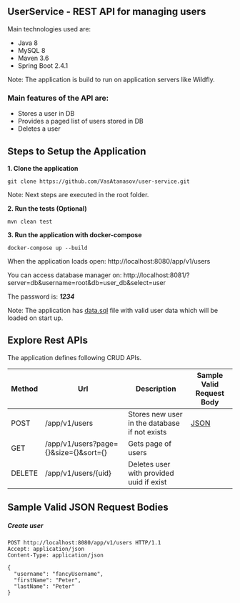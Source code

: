 ## UserService - REST API for managing users

Main technologies used are:

- Java 8
- MySQL 8
- Maven 3.6
- Spring Boot 2.4.1

Note: The application is build to run on application servers like Wildfly.

### Main features of the API are:

- Stores a user in DB
- Provides a paged list of users stored in DB
- Deletes a user

## Steps to Setup the Application

**1. Clone the application**

```shell
git clone https://github.com/VasAtanasov/user-service.git
```

Note: Next steps are executed in the root folder.

**2. Run the tests (Optional)**

```shell
mvn clean test
```

**3. Run the application with docker-compose**

```shell
docker-compose up --build
```

When the application loads open: http://localhost:8080/app/v1/users

You can access database manager on: http://localhost:8081/?server=db&username=root&db=user_db&select=user

The password is: ***1234***

Note: The application has [data.sql](src/main/resources/data.sql) file with valid user data which will be loaded on start up.

## Explore Rest APIs

The application defines following CRUD APIs.

| Method | Url | Description | Sample Valid Request Body | 
| ------ | --- | ---------- | --------------------------- |
| POST   | /app/v1/users | Stores new user in the database if not exists | [JSON](#create) |
| GET    | /app/v1/users?page={}&size={}&sort={} | Gets page of users | |
| DELETE | /app/v1/users/{uid} | Deletes user with provided uuid if exist | |

## Sample Valid JSON Request Bodies

##### <a id="create">Create user</a>

```http request
POST http://localhost:8080/app/v1/users HTTP/1.1
Accept: application/json
Content-Type: application/json

{
  "username": "fancyUsername",
  "firstName": "Peter",
  "lastName": "Peter"
}
```